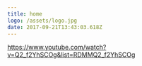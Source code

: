 ```yaml
---
title: home
logo: /assets/logo.jpg
date: 2017-09-21T13:43:03.618Z
---
```

https://www.youtube.com/watch?v=Q2_f2YhSCOg&list=RDMMQ2_f2YhSCOg
